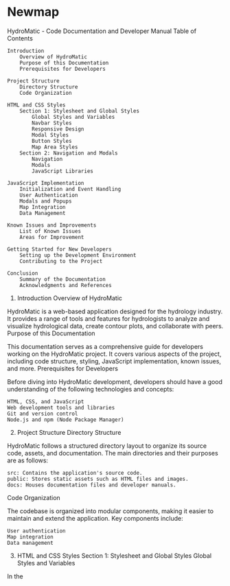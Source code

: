 # Newmap

HydroMatic - Code Documentation and Developer Manual
Table of Contents

    Introduction
        Overview of HydroMatic
        Purpose of this Documentation
        Prerequisites for Developers

    Project Structure
        Directory Structure
        Code Organization

    HTML and CSS Styles
        Section 1: Stylesheet and Global Styles
            Global Styles and Variables
            Navbar Styles
            Responsive Design
            Modal Styles
            Button Styles
            Map Area Styles
        Section 2: Navigation and Modals
            Navigation
            Modals
            JavaScript Libraries

    JavaScript Implementation
        Initialization and Event Handling
        User Authentication
        Modals and Popups
        Map Integration
        Data Management

    Known Issues and Improvements
        List of Known Issues
        Areas for Improvement

    Getting Started for New Developers
        Setting up the Development Environment
        Contributing to the Project

    Conclusion
        Summary of the Documentation
        Acknowledgments and References

1. Introduction
Overview of HydroMatic

HydroMatic is a web-based application designed for the hydrology industry. It provides a range of tools and features for hydrologists to analyze and visualize hydrological data, create contour plots, and collaborate with peers.
Purpose of this Documentation

This documentation serves as a comprehensive guide for developers working on the HydroMatic project. It covers various aspects of the project, including code structure, styling, JavaScript implementation, known issues, and more.
Prerequisites for Developers

Before diving into HydroMatic development, developers should have a good understanding of the following technologies and concepts:

    HTML, CSS, and JavaScript
    Web development tools and libraries
    Git and version control
    Node.js and npm (Node Package Manager)

2. Project Structure
Directory Structure

HydroMatic follows a structured directory layout to organize its source code, assets, and documentation. The main directories and their purposes are as follows:

    src: Contains the application's source code.
    public: Stores static assets such as HTML files and images.
    docs: Houses documentation files and developer manuals.

Code Organization

The codebase is organized into modular components, making it easier to maintain and extend the application. Key components include:

    User authentication
    Map integration
    Data management

3. HTML and CSS Styles
Section 1: Stylesheet and Global Styles
Global Styles and Variables

In the <style> block, various CSS variables using the :root pseudo-class define essential aspects of the application's appearance. This practice allows for easy theming and maintenance.

css

:root {
    --background-color: #222;
    --text-color: #fff;
    --primary-color: #007BFF;
    --secondary-color: #0056b3;
    --navbar-background: #333;
    --button-background: #444;
}

Recommendation: Use CSS variables consistently throughout the codebase, following a naming convention to avoid overuse or redundancy.
Navbar Styles

The #navbar section defines styles for the application's navigation bar, including the logo, navigation links, menu toggle, and responsive design.

css

#navbar {
    display: flex;
    justify-content: space-between;
    align-items: center;
    background-color: var(--navbar-background);
    color: var(--text-color);
    padding: 16px 32px;
    width: 100%;
}

Issue: Ensure consistent use of --navbar-background and --text-color to maintain the theme.
Responsive Design

The @media rule defines styles for responsive design, particularly for screen sizes smaller than 768px. It adjusts the layout of the navigation bar for mobile devices.

css

@media screen and (max-width: 768px) {
    #navbar {
        flex-direction: column;
        text-align: center;
    }
    // ...
}

Recommendation: Ensure that all elements are responsive and display correctly on various devices.
Modal Styles

Several modal styles are defined, including modal, modal1, and their content styles, used for sign-in, sign-up, and contour plots.

css

.modal,
.modal1 {
    display: none;
    position: fixed;
    z-index: 9999;
    left: 50%;
    top: 50%;
    pointer-events: auto;
    transform: translate(-50%, -50%);
}

Recommendation: Use modals consistently and maintain a clear naming convention to avoid confusion.
Button Styles

Styles for buttons, such as popup-button, #signInButton, #openSignUp, and #signUpButton, are defined.

css

.popup-button,
#signInButton,
#openSignUp,
#signUpButton {
    background-color: var(--primary-color);
    color: var(--text-color);
    border: none;
    padding: 8px 16px;
    margin: 5px 0;
    width: auto;
    border-radius: 3px;
    cursor: pointer;
    font-size: 16px;
}

Issue: Consolidate button styles for better maintainability.
Map Area Styles

Styles for the map area (#map) are defined, including display properties, alignment, and margin settings.

css

#map {
    display: flex;
    flex-direction: column;
    align-items: flex-end;
    flex: 2;
    margin: 0 10px 0 0;
    width: calc(80vw - 10px);
    height: 60vh;
}

Recommendation: Ensure these styles do not conflict with other elements and that the map is responsive.
Section 2: Navigation and Modals
Navigation

The code defines a navigation bar (<nav id="navbar">) that includes the company logo, navigation links, and buttons for showing contour plots and user authentication. It also provides a responsive design for smaller screens.

html

<nav id="navbar">
    <!-- Logo, Navigation Links, and Buttons -->
</nav>

Issue: Implement functionality behind navigation links and buttons in JavaScript, ensuring proper event handling and routing.
Modals

The code defines modals for sign-in and sign-up, identified by signInModal and signUpModal. These modals include form fields for entering usernames and passwords, along with buttons for authentication.

html

<div id="signInModal" class="modal1 noselect">
    <!-- Sign-in Form Fields and Buttons -->
</div>

<div id="signUpModal" class="modal1 noselect">
    <!-- Sign-up Form Fields and Buttons -->
</div>

Recommendation: Implement functionality for user authentication within these modals, including input validation and interaction with a backend service.
JavaScript Libraries

The code includes the integration of essential JavaScript libraries, such as Leaflet for mapping and Plotly for data visualization.

html

<script src="https://unpkg.com/leaflet@1.7.1/dist/leaflet.js"></script>
<script src="https://cdn.plot.ly/plotly-latest.min.js"></script>
<script>
    // JavaScript code for initialization and event handling
</script>

Recommendation: Familiarize yourself with the documentation of these libraries and ensure proper integration and usage in the application.
4. JavaScript Implementation
Initialization and Event Handling

The JavaScript code in HydroMatic initializes the application and handles various user interactions. It sets up essential components and event listeners required for smooth application functionality.

javascript

// Initialize the application
function initializeApp() {
    // Load external libraries and resources
    loadLibraries();

    // Set up configuration options
    configureApp();

    // Attach event listeners to interactive elements
    attachEventListeners();
}

// Load external libraries and resources
function loadLibraries() {
    // Load Leaflet for mapping
    loadLeafletLibrary();

    // Load Plotly for data visualization
    loadPlotlyLibrary();
}

// Set up configuration options
function configureApp() {
    // Configure map settings
    configureMap();
}

// Attach event listeners to interactive elements
function attachEventListeners() {
    // Listen for button clicks and handle actions
    document.getElementById('signInButton').addEventListener('click', handleSignIn);
    document.getElementById('openSignUp').addEventListener('click', openSignUpModal);
    // Add more event listeners as needed
}

// Additional functions for handling user interactions
function handleSignIn() {
    // Logic for handling user authentication
}

function openSignUpModal() {
    // Logic for displaying the sign-up modal
}

// Call the initialization function when the page loads
window.addEventListener('load', initializeApp);

Developers should review and understand the initialization code to work effectively on the application and extend its functionality.
User Authentication

User authentication is crucial, ensuring that only authorized users access specific features or data. JavaScript code handles user login, registration, and session management.

javascript

// User authentication functions
function loginUser(username, password) {
    // Send a request to the server for user authentication
    // Handle success or failure
}

function registerUser(username, password) {
    // Send a request to the server for user registration
    // Handle success or failure
}

function logoutUser() {
    // Clear user session and log out
}

Implement these functions, considering security best practices, input validation, and error handling.
Modals and Popups

HydroMatic uses modals and popups for various purposes, such as user sign-in, sign-up, and displaying additional information. JavaScript code controls their behavior and appearance.

javascript

// Show a modal
function showModal(modalId) {
    const modal = document.getElementById(modalId);
    modal.style.display = 'block';
}

// Close a modal
function closeModal(modalId) {
    const modal = document.getElementById(modalId);
    modal.style.display = 'none';
}

// Event listener to close modals when clicking outside the modal content
document.addEventListener('click', (event) => {
    if (event.target.classList.contains('modal')) {
        closeModal(event.target.id);
    }
});

// Implementing modal functionality
document.getElementById('signInButton').addEventListener('click', () => {
    showModal('signInModal');
});

document.getElementById('openSignUp').addEventListener('click', () => {
    showModal('signUpModal');
});

Ensure consistent use of modals and well-documented interaction with modals for future reference.
Map Integration

Integrating maps into HydroMatic is crucial for its functionality. JavaScript code sets up and interacts with the map component. Below is an overview of how map integration can be achieved:

javascript

// Initialize the map
function initializeMap() {
    const map = L.map('map').setView([51.505, -0.09], 13);
    L.tileLayer('https://{s}.tile.openstreetmap.org/{z}/{x}/{y}.png').addTo(map);

    // Add markers, popups, and other map interactions here
}

// Call the map initialization function when the page loads
window.addEventListener('load', initializeMap);

Refer to the documentation of the mapping library (e.g., Leaflet) for advanced map interactions and customizations.
Data Management

JavaScript manages and manipulates data within HydroMatic. This includes retrieving data from external sources, processing it, and displaying it to the user. The specific data management tasks depend on the application's requirements.

Follow best practices for data handling, such as making asynchronous data requests, caching data when necessary, and ensuring data security.
5. Known Issues and Improvements
Known Issues

    Inconsistent Variable Usage: CSS variables like --navbar-background and --text-color are defined but inconsistently used throughout the codebase. Ensure consistency in variable usage.

    Button Redundancy: Multiple button styles are defined, leading to redundancy. Consolidate button styles for better maintainability.

    Incomplete Navigation: Navigation links and buttons are defined but lack functionality. Implement routing and event handling for these elements.

Areas for Improvement

    Responsive Map: Ensure that the map area (#map) is fully responsive on various screen sizes and devices.

    Modular Code: Encourage the modular organization of code to improve readability and maintainability.

    Accessibility: Implement accessibility features, such as ARIA roles and labels, to enhance the user experience for individuals with disabilities.

    User Authentication: Implement user authentication logic within the sign-in and sign-up modals.

    Error Handling: Add error handling and validation for user input in the modals.

    Documentation: Provide inline comments and documentation for JavaScript functions and components to aid future developers.

    Unit Testing: Implement unit tests to ensure code reliability and prevent regressions.

    Performance Optimization: Optimize the code and assets for improved loading and rendering speed.

    Security: Perform security audits and implement best practices to protect user data and prevent security vulnerabilities.

    Code Review: Establish a code review process to ensure code quality and adherence to coding standards.

6. Getting Started for New Developers
Setting up the Development Environment

    Clone the HydroMatic repository from GitHub: git clone https://github.com/Latticeworks1/Hydro-Matic.git

    Navigate to the project directory: cd Hydro-Matic

    Install the necessary dependencies using npm or yarn: npm install or yarn install

    Start the development server: npm start or yarn start

    Open your web browser and access the application at http://localhost:3000

Contributing to the Project

    Fork the repository on GitHub.

    Create a new branch for your work: git checkout -b feature/your-feature-name

    Make changes and commit them with clear and concise messages: git commit -m "Add feature"

    Push your changes to your forked repository: git push origin feature/your-feature-name

    Create a pull request (PR) to the original repository.

    Collaborate with the project maintainers for code review and approval.

    Once approved, your changes will be merged into the main branch.
